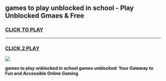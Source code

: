 
## games to play unblocked in school - Play Unblocked Gmaes & Free
<h3>
<a href="https://news.freeplayer.one?title=games_to_play_unblocked_in_school&ref=23F">CLICK TO PLAY</a></h3>
<hr>

<h3>
<a href="https://news.freeplayer.one?title=games_to_play_unblocked_in_school&ref=23F">CLICK 2 PLAY</a>
  
</h3>

<a href="https://news.freeplayer.one?title=games_to_play_unblocked_in_school&ref=23F/"><img src="https://clearcache.store/games.png"></a>


**games to play unblocked in school games unblocked: Your Gateway to Fun and Accessible Online Gaming**
